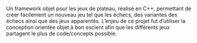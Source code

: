 Un framework objet pour les jeux de plateau, réalisé en C++, permettant de créer facilement un nouveau jeu tel que les échecs, des variantes des échecs ainsi que des jeux apparentés.
L’enjeu de ce projet fut d’utiliser la conception orientée objet à bon escient afin que les différents jeux partagent le plus de code/concepts possible.
